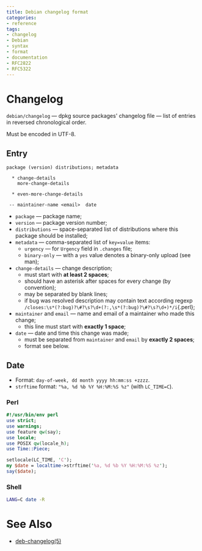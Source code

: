 ```yaml
---
title: Debian changelog format
categories:
- reference
tags:
- changelog
- Debian
- syntax
- format
- documentation
- RFC2822
- RFC5322
---
```

# Changelog
`debian/changelog` — dpkg source packages' changelog file — list of entries in reversed chronological order.

Must be encoded in UTF-8.

## Entry
```
package (version) distributions; metadata

  * change-details
    more-change-details

  * even-more-change-details

 -- maintainer-name <email>  date
```

- `package` — package name;
- `version` — package version number;
- `distributions` — space-separated list of distributions where this package should be installed;
- `metadata` — comma-separated list of `key=value` items:
  - `urgency` — for `Urgency` field in `.changes` file;
  - `binary-only` — with a `yes` value denotes a binary-only upload (see man);
- `change-details` — change description;
  - must start with **at least 2 spaces**;
  - should have an asterisk after spaces for every change (by convention);
  - may be separated by blank lines;
  - if bug was resolved description may contain text according regexp `/closes:\s*(?:bug)?\#?\s?\d+(?:,\s*(?:bug)?\#?\s?\d+)*/i`{.perl};
- `maintainer` and `email` — name and email of a maintainer who made this change;
  - this line must start with **exactly 1 space**;
- `date` — date and time this change was made;
  - must be separated from `maintainer` and `email` by **exactly 2 spaces**;
  - format see below.

## Date
- Format: `day-of-week, dd month yyyy hh:mm:ss +zzzz`.
- `strftime` format: `"%a, %d %b %Y %H:%M:%S %z"` (with `LC_TIME=C`).

### Perl
```perl
#!/usr/bin/env perl
use strict;
use warnings;
use feature qw(say);
use locale;
use POSIX qw(locale_h);
use Time::Piece;

setlocale(LC_TIME, 'C');
my $date = localtime->strftime('%a, %d %b %Y %H:%M:%S %z');
say($date);
```

### Shell
```bash
LANG=C date -R
```

# See Also
- [deb-changelog(5)](https://manpages.debian.org/testing/dpkg-dev/deb-changelog.5.en.html)
